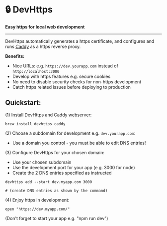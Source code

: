 # 🔒 DevHttps

**Easy https for local web development**

---

DevHttps automatically generates a https certificate,  and configures and runs
[Caddy](https://caddyserver.com/) as a https reverse proxy.

**Benefits:**

- Nice URLs: e.g. `https://dev.yourapp.com` instead of `http://localhost:3000`
- Develop with https features e.g. secure cookies
- No need to disable security checks for non-https development
- Catch https related issues before deploying to production


## Quickstart:

(1) Install DevHttps and Caddy webserver:

```shell
brew install devhttps caddy
```


(2) Choose a subdomain for development e.g. `dev.yourapp.com`:

- Use a domain you control - you must be able to edit DNS entries!


(3) Configure DevHttps for your chosen domain:
  - Use your chosen subdomain
  - Use the development port for your app (e.g. 3000 for node)
  - Create the 2 DNS entries specified as instructed
```shell
devhttps add --start dev.myapp.com 3000

# (create DNS entries as shown by the command)
```

(4) Enjoy https in development:
```shell
open "https://dev.myapp.com/"
```
(Don't forget to start your app e.g. "npm run dev")
